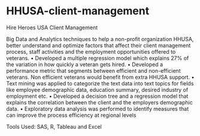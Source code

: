 # HHUSA-client-management
Hire Heroes USA Client Management

Big Data and Analytics techniques to help a non-profit organization HHUSA, better understand and optimize factors that affect their client management process, staff activities and the employment opportunities offered to veterans.
•	Developed a multiple regression model which explains 27% of the variation in how quickly a veteran gets hired.
•	Developed a performance metric that segments between efficient and non-efficient veterans. Non efficient veterans would benefit from extra HHUSA support.
•	Text mining was applied to categorize the text data into text topics for fields like employee demographic data, education summary, desired industry of employment etc.
•	Developed a decision tree and a regression model that explains the correlation between the client and the employers demographic data.
•	Exploratory data analysis was performed to identify measures that can improve the process efficiency at regional levels

Tools Used: SAS, R, Tableau and Excel
